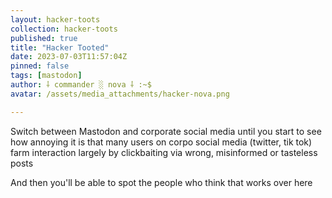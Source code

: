 ```yaml
---
layout: hacker-toots
collection: hacker-toots
published: true
title: "Hacker Tooted"
date: 2023-07-03T11:57:04Z
pinned: false
tags: [mastodon]
author: ⸸ commander ░ nova ⸸ :~$
avatar: /assets/media_attachments/hacker-nova.png

---
```


<p>Switch between Mastodon and corporate social media until you start to see how annoying it is that many users on corpo social media (twitter, tik tok) farm interaction largely by clickbaiting via wrong, misinformed or tasteless posts</p><p>And then you&#39;ll be able to spot the people who think that works over here</p>


